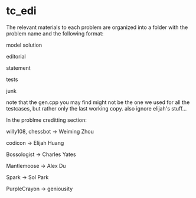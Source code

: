 # tc_edi

The relevant materials to each problem are organized into a folder with the problem name and the following format:

model solution

editorial

statement

tests

junk


note that the gen.cpp you may find might not be the one we used for all the testcases, but rather only the last working copy. also ignore elijah's stuff... 

In the problme creditting section:

willy108, chessbot -> Weiming Zhou

codicon -> Elijah Huang

Bossologist -> Charles Yates

Mantlemoose -> Alex Du

Spark -> Sol Park

PurpleCrayon -> geniousity

